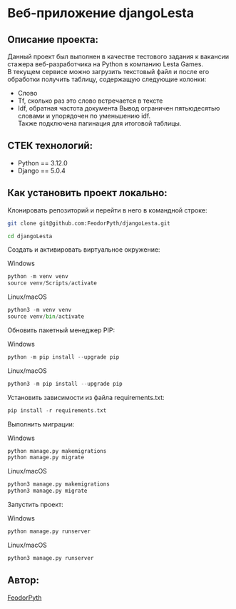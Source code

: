 # Веб-приложение djangoLesta
## Описание проекта:
Данный проект был выполнен в качестве тестового задания к вакансии стажера веб-разработчика на Python в компанию Lesta Games.<br/> 
В текущем сервисе можно загрузить текстовый файл и после его обработки получить таблицу, содержащую следующие колонки: 
* Слово
* Tf, сколько раз это слово встречается в тексте
* Idf, обратная частота документа
Вывод ограничен пятьюдесятью словами и упорядочен по уменьшению idf.<br/>
Также подключена пагинация для итоговой таблицы.<br/>

## СТЕК технологий:
* Python == 3.12.0
* Django == 5.0.4

## Как установить проект локально:
Клонировать репозиторий и перейти в него в командной строке:

```sh
git clone git@github.com:FeodorPyth/djangoLesta.git
```

```sh
cd djangoLesta
```

Создать и активировать виртуальное окружение:

Windows
```python
python -m venv venv
source venv/Scripts/activate
```

Linux/macOS
```python
python3 -m venv venv
source venv/bin/activate
```

Обновить пакетный менеджер PIP:

Windows
```python
python -m pip install --upgrade pip
```

Linux/macOS
```python
python3 -m pip install --upgrade pip
```

Установить зависимости из файла requirements.txt:

```python
pip install -r requirements.txt
```

Выполнить миграции:

Windows
```python
python manage.py makemigrations
python manage.py migrate
```

Linux/macOS
```python
python3 manage.py makemigrations
python3 manage.py migrate
```

Запустить проект:

Windows
```python
python manage.py runserver
```

Linux/macOS
```python
python3 manage.py runserver
```

## Автор:
[FeodorPyth](https://github.com/FeodorPyth)
